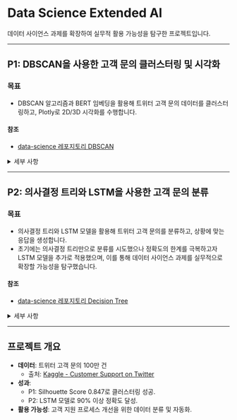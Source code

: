 # Data Science Extended AI

데이터 사이언스 과제를 확장하여 실무적 활용 가능성을 탐구한 프로젝트입니다.

---

## P1: DBSCAN을 사용한 고객 문의 클러스터링 및 시각화

### 목표

- DBSCAN 알고리즘과 BERT 임베딩을 활용해 트위터 고객 문의 데이터를 클러스터링하고, Plotly로 2D/3D 시각화를 수행합니다.

#### 참조
- [data-science 레포지토리 DBSCAN](https://github.com/kimye0808/data-science?tab=readme-ov-file#%EA%B3%BC%EC%A0%9C-3-dbscan%EC%9D%84-%EC%82%AC%EC%9A%A9%ED%95%9C-%ED%81%B4%EB%9F%AC%EC%8A%A4%ED%84%B0%EB%A7%81)

<details>
<summary>세부 사항</summary>

### 요구 사항
- 트위터 고객 문의 데이터 전처리 및 클러스터링
- 입력 데이터: `customer_support_twitter.csv`
- 출력: 클러스터링 통계, 2D/3D HTML 시각화 파일

### 실행 방법
```bash
python clustering_visualization_main.py
```
- 입력 파일은 `dataset/twcs/customer_support_twitter.csv`에 위치해야 함.

### 코드 설명
이 코드는 트위터 고객 문의 데이터를 클러스터링하고 시각화합니다. 주요 구성 요소는 다음과 같습니다:

- **`preprocess_text(texts)`**: 텍스트에서 URL, 멘션, 해시태그를 제거하고 불용어 필터링 및 표제어 처리를 수행합니다.
- **`BERTEmbedding` 클래스**: BERT를 사용해 텍스트를 임베딩으로 변환합니다. 배치 처리를 지원하며, 최대 길이는 128로 제한됩니다.
- **`dbscan(db, eps, minPts)`**: 직접 구현한 DBSCAN 알고리즘으로, 코사인 유사도를 기반으로 클러스터를 생성합니다. `eps=0.002`, `minPts=5`로 설정됨.
- **`identify_cluster_types(texts, labels)`**: 클러스터별 키워드를 분석해 유형(예: "배송 문의", "결제 실패")을 식별합니다.
- **시각화**: UMAP과 TSNE로 차원을 축소한 후, Plotly로 2D/3D 인터랙티브 산점도를 생성합니다. 출력 파일은 `clustering_result_main_2d.html` 및 `clustering_result_main_3d.html`.

#### 동작 예시
- **입력 데이터**: 1,000건 샘플링된 고객 문의 텍스트.
- **출력**: 
  - 콘솔: 클러스터 수, 노이즈 수, Silhouette Score (0.847).
  - HTML 파일: 클러스터 유형별 색상으로 구분된 인터랙티브 시각화.

#### 결과 이미지
![P1 결과](./png/P1.png)

</details>

---

## P2: 의사결정 트리와 LSTM을 사용한 고객 문의 분류

### 목표
- 의사결정 트리와 LSTM 모델을 활용해 트위터 고객 문의를 분류하고, 상황에 맞는 응답을 생성합니다.  
- 초기에는 의사결정 트리만으로 분류를 시도했으나 정확도의 한계를 극복하고자 LSTM 모델을 추가로 적용했으며, 이를 통해 데이터 사이언스 과제를 실무적으로 확장할 가능성을 탐구했습니다.

#### 참조
- [data-science 레포지토리 Decision Tree](https://github.com/kimye0808/data-science?tab=readme-ov-file#%EA%B3%BC%EC%A0%9C-2-%EA%B2%B0%EC%A0%95-%ED%8A%B8%EB%A6%AC%EB%A5%BC-%EC%82%AC%EC%9A%A9%ED%95%9C-%EB%B6%84%EB%A5%98)

<details>
<summary>세부 사항</summary>

### 요구 사항
- 훈련 데이터로 모델 학습 후 테스트 데이터 분류
- 입력 데이터: `customer_support_twitter.csv`
- 출력: 분류 결과 CSV 및 성능 평가 텍스트 파일

### 실행 방법
```bash
python customer_inquiry_classifier.py
```
- 입력 파일은 `dataset/twcs/customer_support_twitter.csv`에 위치해야 함.

### 코드 설명
이 코드는 고객 문의를 분류하고 응답을 생성합니다. 주요 구성 요소는 다음과 같습니다:

- **`preprocess_data_chunk(chunk)`**: 데이터에 감정 분석과 텍스트 길이 피처를 추가하며, 문의/응답 레이블을 지정합니다.
- **`buildDecisionTree(data, features, classLabel)`**: 정보 이득을 기반으로 의사결정 트리를 생성합니다. 피처는 `text_length`, `sentiment`입니다.
- **`BERTEmbedding` 클래스**: BERT로 텍스트 임베딩을 생성합니다. 배치 크기는 16으로 설정됨.
- **`LSTMClassifier` 클래스**: LSTM 모델을 정의하고 학습합니다. 입력 차원: 768(BERT 출력), 출력 차원: 클래스 수.
- **`suggest_response(predicted_label, text, author_id)`**: 예측 결과와 키워드 기반으로 응답을 제안합니다.
- **`evaluate_and_save_results()`**: 모델 성능(정확도, 정밀도, 재현율)을 평가하고, 결과를 `prediction_results.csv`와 `evaluation_results.txt`에 저장합니다.

#### 동작 예시
- **입력 데이터**: 5,000건 샘플링된 고객 문의.
- **출력**: 
  - `prediction_results.csv`: 텍스트, 예측 레이블, 응답, 작성자 ID.
  - `evaluation_results.txt`: 정확도 90% 이상 등 성능 지표.

#### 결과 이미지
![P2 결과](./png/P2.png)

</details>

---

## 프로젝트 개요
- **데이터**: 트위터 고객 문의 100만 건  
  - 출처: [Kaggle - Customer Support on Twitter](https://www.kaggle.com/datasets/thoughtvector/customer-support-on-twitter/data)
- **성과**: 
  - P1: Silhouette Score 0.847로 클러스터링 성공.
  - P2: LSTM 모델로 90% 이상 정확도 달성.
- **활용 가능성**: 고객 지원 프로세스 개선을 위한 데이터 분류 및 자동화.
